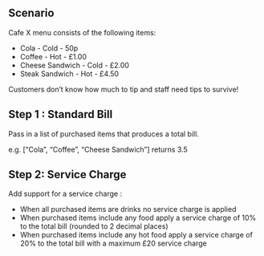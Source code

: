 ## Scenario
Cafe X menu consists of the following items:
* Cola - Cold - 50p
* Coffee - Hot - £1.00
* Cheese Sandwich - Cold - £2.00
* Steak Sandwich - Hot - £4.50

Customers don’t know how much to tip and staff need tips to survive!

## Step 1 : Standard Bill
Pass in a list of purchased items that produces a total bill.

e.g. [“Cola”, “Coffee”, “Cheese Sandwich”] returns 3.5

## Step 2: Service Charge
Add support for a service charge :
* When all purchased items are drinks no service charge is applied
* When purchased items include any food apply a service charge of 10% to the total bill (rounded to 2 decimal places)
* When purchased items include any hot food apply a service charge of 20% to the total bill with a maximum £20 service charge